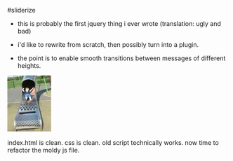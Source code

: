 #sliderize

* this is probably the first jquery thing i ever wrote (translation: ugly and bad)

* i'd like to rewrite from scratch, then possibly turn into a plugin.

* the point is to enable smooth transitions between messages of different heights.

![sliderize](https://github.com/figital/sliderize/raw/master/slide.jpg)


index.html is clean. css is clean. old script technically works. now time to refactor the moldy js file.

